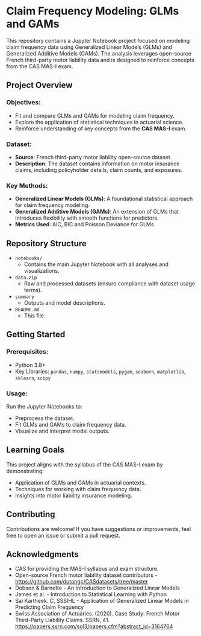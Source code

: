 # Claim Frequency Modeling: GLMs and GAMs

This repository contains a Jupyter Notebook project focused on modeling claim frequency data using Generalized Linear Models (GLMs) and Generalized Additive Models (GAMs). The analysis leverages open-source French third-party motor liability data and is designed to reinforce concepts from the CAS MAS-I exam.

## Project Overview

### Objectives:
- Fit and compare GLMs and GAMs for modeling claim frequency.
- Explore the application of statistical techniques in actuarial science.
- Reinforce understanding of key concepts from the **CAS MAS-I** exam.

### Dataset:
- **Source**: French third-party motor liability open-source dataset.
- **Description**: The dataset contains information on motor insurance claims, including policyholder details, claim counts, and exposures.

### Key Methods:
- **Generalized Linear Models (GLMs)**: A foundational statistical approach for claim frequency modeling.
- **Generalized Additive Models (GAMs)**: An extension of GLMs that introduces flexibility with smooth functions for predictors.
- **Metrics Used**: AIC, BIC and Poisson Deviance for GLMs

## Repository Structure

- `notebooks/`
  - Contains the main Jupyter Notebook with all analyses and visualizations.
- `data.zip`
  - Raw and processed datasets (ensure compliance with dataset usage terms).
- `summary`
  - Outputs and model descriptions.
- `README.md`
  - This file.

## Getting Started

### Prerequisites:
- Python 3.8+
- Key Libraries: `pandas`, `numpy`, `statsmodels`, `pygam`, `seaborn`, `matplotlib`, `sklearn`, `scipy`


### Usage:
Run the Jupyter Notebooks to:
- Preprocess the dataset.
- Fit GLMs and GAMs to claim frequency data.
- Visualize and interpret model outputs.

## Learning Goals
This project aligns with the syllabus of the CAS MAS-I exam by demonstrating:
- Application of GLMs and GAMs in actuarial contexts.
- Techniques for working with claim frequency data.
- Insights into motor liability insurance modeling.

## Contributing
Contributions are welcome! If you have suggestions or improvements, feel free to open an issue or submit a pull request.

## Acknowledgments
- CAS for providing the MAS-I syllabus and exam structure.
- Open-source French motor liability dataset contributors - https://github.com/dutangc/CASdatasets/tree/master
- Dobson & Barnette - An Introduction to Generalized Linear Models
- James et al. - Introduction to Statistical Learning with Python
- Sai Kartheek. C, SSSIHL - Application of Generalized Linear Models in Predicting Claim Frequency
- Swiss Association of Actuaries. (2020). Case Study: French Motor Third-Party
Liability Claims. SSRN, 41. https://papers.ssrn.com/sol3/papers.cfm?abstract_id=3164764

